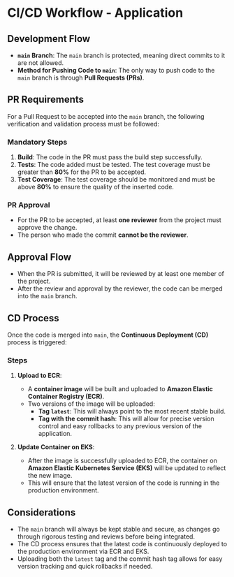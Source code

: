 # CI/CD Workflow - Application

## Development Flow

- **`main` Branch**: The `main` branch is protected, meaning direct commits to it are not allowed.
- **Method for Pushing Code to `main`**: The only way to push code to the `main` branch is through **Pull Requests (PRs)**.

## PR Requirements

For a Pull Request to be accepted into the `main` branch, the following verification and validation process must be followed:

### Mandatory Steps

1. **Build**: The code in the PR must pass the build step successfully.
2. **Tests**: The code added must be tested. The test coverage must be greater than **80%** for the PR to be accepted.
3. **Test Coverage**: The test coverage should be monitored and must be above **80%** to ensure the quality of the inserted code.

### PR Approval

- For the PR to be accepted, at least **one reviewer** from the project must approve the change.
- The person who made the commit **cannot be the reviewer**.

## Approval Flow

- When the PR is submitted, it will be reviewed by at least one member of the project.
- After the review and approval by the reviewer, the code can be merged into the `main` branch.

## CD Process

Once the code is merged into `main`, the **Continuous Deployment (CD)** process is triggered:

### Steps

1. **Upload to ECR**:
   - A **container image** will be built and uploaded to **Amazon Elastic Container Registry (ECR)**.
   - Two versions of the image will be uploaded:
     - **Tag `latest`**: This will always point to the most recent stable build.
     - **Tag with the commit hash**: This will allow for precise version control and easy rollbacks to any previous version of the application.

2. **Update Container on EKS**:
   - After the image is successfully uploaded to ECR, the container on **Amazon Elastic Kubernetes Service (EKS)** will be updated to reflect the new image.
   - This will ensure that the latest version of the code is running in the production environment.

## Considerations

- The `main` branch will always be kept stable and secure, as changes go through rigorous testing and reviews before being integrated.
- The CD process ensures that the latest code is continuously deployed to the production environment via ECR and EKS.
- Uploading both the `latest` tag and the commit hash tag allows for easy version tracking and quick rollbacks if needed.
